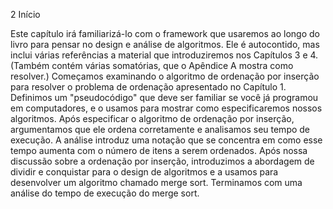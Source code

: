 2 Início

Este capítulo irá familiarizá-lo com o framework que usaremos ao longo do livro para pensar no design e análise de algoritmos. Ele é autocontido, mas inclui várias referências a material que introduziremos nos Capítulos 3 e 4. (Também contém várias somatórias, que o Apêndice A mostra como resolver.) Começamos examinando o algoritmo de ordenação por inserção para resolver o problema de ordenação apresentado no Capítulo 1. Definimos um "pseudocódigo" que deve ser familiar se você já programou em computadores, e o usamos para mostrar como especificaremos nossos algoritmos. Após especificar o algoritmo de ordenação por inserção, argumentamos que ele ordena corretamente e analisamos seu tempo de execução. A análise introduz uma notação que se concentra em como esse tempo aumenta com o número de itens a serem ordenados. Após nossa discussão sobre a ordenação por inserção, introduzimos a abordagem de dividir e conquistar para o design de algoritmos e a usamos para desenvolver um algoritmo chamado merge sort. Terminamos com uma análise do tempo de execução do merge sort.

